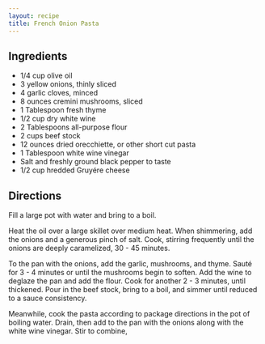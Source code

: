 ```yaml
---
layout: recipe
title: French Onion Pasta
---
```


## Ingredients

* 1/4 cup olive oil
* 3 yellow onions, thinly sliced
* 4 garlic cloves, minced
* 8 ounces cremini mushrooms, sliced
* 1 Tablespoon fresh thyme
* 1/2 cup dry white wine
* 2 Tablespoons all-purpose flour
* 2 cups beef stock
* 12 ounces dried orecchiette, or other short cut pasta
* 1 Tablespoon white wine vinegar
* Salt and freshly ground black pepper to taste
* 1/2 cup hredded Gruyére cheese

## Directions

Fill a large pot with water and bring to a boil.

Heat the oil over a large skillet over medium heat. When shimmering, add the onions and a generous pinch of salt. Cook, stirring frequently until the onions are deeply caramelized, 30 - 45 minutes. 

To the pan with the onions, add the garlic, mushrooms, and thyme. Sauté for 3 - 4 minutes or until the mushrooms begin to soften. Add the wine to deglaze the pan and add the flour. Cook for another 2 - 3 minutes, until thickened. Pour in the beef stock, bring to a boil, and simmer until reduced to a sauce consistency.

Meanwhile, cook the pasta according to package directions in the pot of boiling water. Drain, then add to the pan with the onions along with the white wine vinegar. Stir to combine,